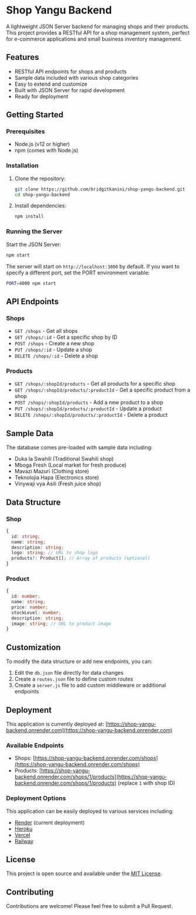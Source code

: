 # Shop Yangu Backend

A lightweight JSON Server backend for managing shops and their products. This project provides a RESTful API for a shop management system, perfect for e-commerce applications and small business inventory management.

## Features

- RESTful API endpoints for shops and products
- Sample data included with various shop categories
- Easy to extend and customize
- Built with JSON Server for rapid development
- Ready for deployment

## Getting Started

### Prerequisites

- Node.js (v12 or higher)
- npm (comes with Node.js)

### Installation

1. Clone the repository:
   ```bash
   git clone https://github.com/bridgitkanini/shop-yangu-backend.git
   cd shop-yangu-backend
   ```

2. Install dependencies:
   ```bash
   npm install
   ```

### Running the Server

Start the JSON Server:
```bash
npm start
```

The server will start on `http://localhost:3000` by default. If you want to specify a different port, set the PORT environment variable:

```bash
PORT=4000 npm start
```

## API Endpoints

### Shops

- `GET /shops` - Get all shops
- `GET /shops/:id` - Get a specific shop by ID
- `POST /shops` - Create a new shop
- `PUT /shops/:id` - Update a shop
- `DELETE /shops/:id` - Delete a shop

### Products

- `GET /shops/:shopId/products` - Get all products for a specific shop
- `GET /shops/:shopId/products/:productId` - Get a specific product from a shop
- `POST /shops/:shopId/products` - Add a new product to a shop
- `PUT /shops/:shopId/products/:productId` - Update a product
- `DELETE /shops/:shopId/products/:productId` - Delete a product

## Sample Data

The database comes pre-loaded with sample data including:

- Duka la Swahili (Traditional Swahili shop)
- Mboga Fresh (Local market for fresh produce)
- Mavazi Mazuri (Clothing store)
- Teknolojia Hapa (Electronics store)
- Vinywaji vya Asili (Fresh juice shop)

## Data Structure

### Shop
```typescript
{
  id: string;
  name: string;
  description: string;
  logo: string; // URL to shop logo
  products?: Product[]; // Array of products (optional)
}
```

### Product
```typescript
{
  id: number;
  name: string;
  price: number;
  stockLevel: number;
  description: string;
  image: string; // URL to product image
}
```

## Customization

To modify the data structure or add new endpoints, you can:

1. Edit the `db.json` file directly for data changes
2. Create a `routes.json` file to define custom routes
3. Create a `server.js` file to add custom middleware or additional endpoints

## Deployment

This application is currently deployed at: [https://shop-yangu-backend.onrender.com](https://shop-yangu-backend.onrender.com)

### Available Endpoints
- Shops: [https://shop-yangu-backend.onrender.com/shops](https://shop-yangu-backend.onrender.com/shops)
- Products: [https://shop-yangu-backend.onrender.com/shops/1/products](https://shop-yangu-backend.onrender.com/shops/1/products) (replace `1` with shop ID)

### Deployment Options
This application can be easily deployed to various services including:
- [Render](https://render.com/) (current deployment)
- [Heroku](https://www.heroku.com/)
- [Vercel](https://vercel.com/)
- [Railway](https://railway.app/)

## License

This project is open source and available under the [MIT License](LICENSE).

## Contributing

Contributions are welcome! Please feel free to submit a Pull Request.
